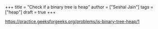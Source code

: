 +++
title = "Check if a binary tree is heap"
author = ["Seshal Jain"]
tags = ["heap"]
draft = true
+++

<https://practice.geeksforgeeks.org/problems/is-binary-tree-heap/1>
